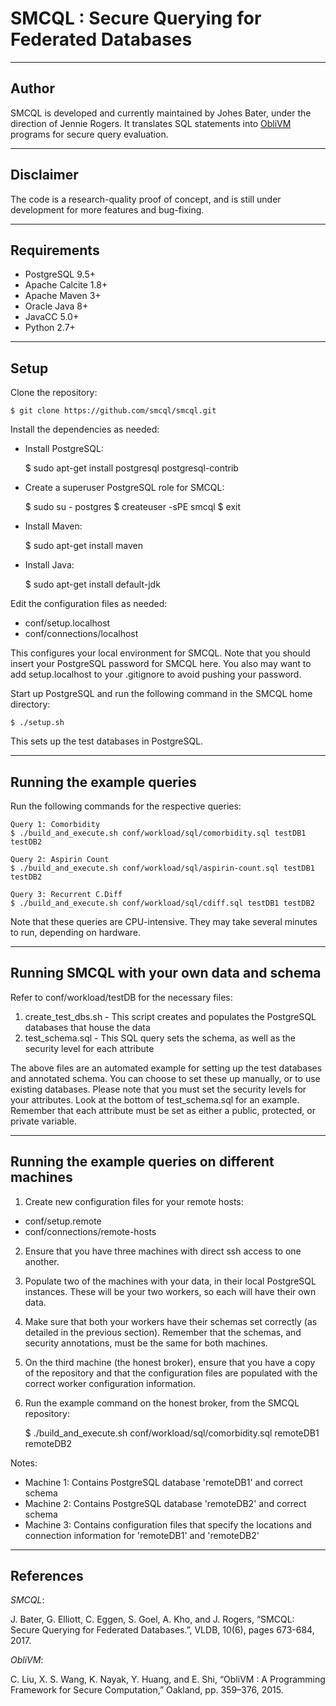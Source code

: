 # SMCQL : Secure Querying for Federated Databases

--------------------------------------------------------------------------------
Author
--------------------------------------------------------------------------------

SMCQL is developed and currently maintained by Johes Bater, under the direction of Jennie Rogers.  It translates SQL statements into <a href="http://oblivm.com/index.html">ObliVM</a> programs for secure query evaluation.


--------------------------------------------------------------------------------
Disclaimer
--------------------------------------------------------------------------------

The code is a research-quality proof of concept, and is still under development for more features and bug-fixing.

--------------------------------------------------------------------------------
Requirements
--------------------------------------------------------------------------------
* PostgreSQL 9.5+
* Apache Calcite 1.8+
* Apache Maven 3+
* Oracle Java 8+
* JavaCC 5.0+
* Python 2.7+

--------------------------------------------------------------------------------
Setup
--------------------------------------------------------------------------------
Clone the repository:

	$ git clone https://github.com/smcql/smcql.git

Install the dependencies as needed:

* Install PostgreSQL: 

	$ sudo apt-get install postgresql postgresql-contrib

* Create a superuser PostgreSQL role for SMCQL: 

	$ sudo su - postgres
	$ createuser -sPE smcql
	$ exit
	
* Install Maven: 

	$ sudo apt-get install maven

* Install Java: 

	$ sudo apt-get install default-jdk

Edit the configuration files as needed:

* conf/setup.localhost
* conf/connections/localhost

This configures your local environment for SMCQL. Note that you should insert your PostgreSQL password for SMCQL here. You also may want to add setup.localhost to your .gitignore to avoid pushing your password.

Start up PostgreSQL and run the following command in the SMCQL home directory:

    $ ./setup.sh

This sets up the test databases in PostgreSQL. 

--------------------------------------------------------------------------------
Running the example queries
--------------------------------------------------------------------------------
Run the following commands for the respective queries:

    Query 1: Comorbidity
    $ ./build_and_execute.sh conf/workload/sql/comorbidity.sql testDB1 testDB2 

    Query 2: Aspirin Count
    $ ./build_and_execute.sh conf/workload/sql/aspirin-count.sql testDB1 testDB2

    Query 3: Recurrent C.Diff
    $ ./build_and_execute.sh conf/workload/sql/cdiff.sql testDB1 testDB2 

Note that these queries are CPU-intensive. They may take several minutes to run, depending on hardware.

--------------------------------------------------------------------------------
Running SMCQL with your own data and schema
--------------------------------------------------------------------------------
Refer to conf/workload/testDB for the necessary files:

1. create_test_dbs.sh - This script creates and populates the PostgreSQL databases that house the data
2. test_schema.sql - This SQL query sets the schema, as well as the security level for each attribute

The above files are an automated example for setting up the test databases and annotated schema. You can choose to set these up manually, or to use existing databases. Please note that you must set the security levels for your attributes. Look at the bottom of test_schema.sql for an example. Remember that each attribute must be set as either a public, protected, or private variable.


--------------------------------------------------------------------------------
Running the example queries on different machines
--------------------------------------------------------------------------------
1. Create new configuration files for your remote hosts:

* conf/setup.remote
* conf/connections/remote-hosts

2. Ensure that you have three machines with direct ssh access to one another.

3. Populate two of the machines with your data, in their local PostgreSQL instances. These will be your two workers, so each will have their own data.

4. Make sure that both your workers have their schemas set correctly (as detailed in the previous section). Remember that the schemas, and security annotations, must be the same for both machines.

5. On the third machine (the honest broker), ensure that you have a copy of the repository and that the configuration files are populated with the correct worker configuration information.

6. Run the example command on the honest broker, from the SMCQL repository:

    $ ./build_and_execute.sh conf/workload/sql/comorbidity.sql remoteDB1 remoteDB2

Notes:

* Machine 1: Contains PostgreSQL database 'remoteDB1' and correct schema
* Machine 2: Contains PostgreSQL database 'remoteDB2' and correct schema
* Machine 3: Contains configuration files that specify the locations and connection information for 'remoteDB1' and 'remoteDB2'

--------------------------------------------------------------------------------
References
--------------------------------------------------------------------------------

*SMCQL*:

J. Bater, G. Elliott, C. Eggen, S. Goel, A. Kho, and J. Rogers, “SMCQL: Secure Querying for Federated Databases.”, VLDB, 10(6), pages 673-684, 2017.

*ObliVM*:

C. Liu, X. S. Wang, K. Nayak, Y. Huang, and E. Shi, “ObliVM : A Programming Framework for Secure Computation,” Oakland, pp. 359–376, 2015.